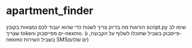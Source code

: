 # apartment_finder

הוראות מה בדיוק צריך לשנות כדי שהוא יעבוד לכם נמצאות בקובץ script.py
שימו לב שצריך tokenים מפייסבוק ו-nexmo. (פייסבוק בשביל שתוכלו לשלוף על הקבוצה, ו-nexmo בשביל השירות SMSים שלהם)